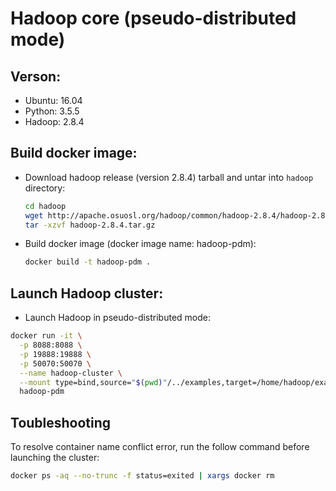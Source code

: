 # Hadoop core (pseudo-distributed mode)

## Verson:
  - Ubuntu: 16.04
  - Python: 3.5.5
  - Hadoop: 2.8.4

## Build docker image:

- Download hadoop release (version 2.8.4) tarball and untar into `hadoop` directory:

  ```bash
  cd hadoop
  wget http://apache.osuosl.org/hadoop/common/hadoop-2.8.4/hadoop-2.8.4.tar.gz
  tar -xzvf hadoop-2.8.4.tar.gz
  ```
  
- Build docker image (docker image name: hadoop-pdm):

  ```bash
  docker build -t hadoop-pdm .
  ```
  
## Launch Hadoop cluster:

  - Launch Hadoop in pseudo-distributed mode:

  ```bash
  docker run -it \
    -p 8088:8088 \
    -p 19888:19888 \
    -p 50070:50070 \
    --name hadoop-cluster \
    --mount type=bind,source="$(pwd)"/../examples,target=/home/hadoop/examples \
    hadoop-pdm
  ```

## Toubleshooting

  To resolve container name conflict error, run the follow command before launching the cluster:
  
  ```bash
  docker ps -aq --no-trunc -f status=exited | xargs docker rm
  ```
